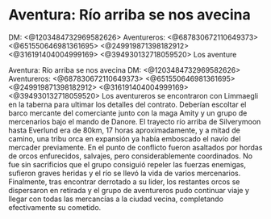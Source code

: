 # Aventura: Río arriba se nos avecina
DM: <@1203484732969582626> 
Aventureros: <@687830672110649373> <@651550646981361695> <@249919871398182912> <@316191404004999169> <@394930132718059520> 
Los aventure

Aventura: Río arriba se nos avecina
DM: <@1203484732969582626> 
Aventureros: <@687830672110649373> <@651550646981361695> <@249919871398182912> <@316191404004999169> <@394930132718059520> 
Los aventureros se encontraron con Limmaegli en la taberna para ultimar los detalles del contrato. Deberían escoltar el barco mercante del comerciante junto con la maga Amity y un grupo de mercenarios bajo el mando de Danore. El trayecto río arriba de Silverymoon hasta Everlund era de 80km, 17 horas aproximadamente, y a mitad de camino, una tribu orca en expansión ya había emboscado el navío del mercader previamente.
En el punto de conflicto fueron asaltados por hordas de orcos enfurecidos, salvajes, pero considerablemente coordinados. No fue sin sacrificios que el grupo consiguió repeler las fuerzas enemigas, sufieron graves heridas y el río se llevó la vida de varios mercenarios. Finalmente, tras encontrar derrotado a su lider, los restantes orcos se dispersaron en retirada y el grupo de aventureros pudo continuar viaje y llegar con todas las mercancías a la ciudad vecina, completando efectivamente su cometido.

